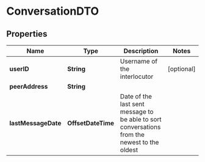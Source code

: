 

# ConversationDTO


## Properties

| Name | Type | Description | Notes |
|------------ | ------------- | ------------- | -------------|
|**userID** | **String** | Username of the interlocutor |  [optional] |
|**peerAddress** | **String** |  |  |
|**lastMessageDate** | **OffsetDateTime** | Date of the last sent message to be able to sort conversations from the newest to the oldest |  |



